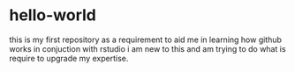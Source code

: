# hello-world
this is my first repository as a requirement to aid me in learning how github works in conjuction with rstudio
i am new to this and am trying to do what is require to upgrade my expertise.
